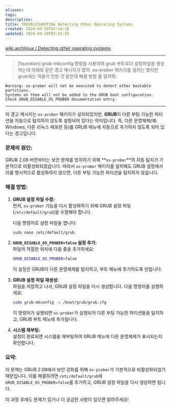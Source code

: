 ```yaml
---
aliases: 
tags: 
description:
title: TROUBLESHOOTING Detecting Other Operating Systems
created: 2024-09-19T02:14:18
updated: 2024-09-19T02:14:59
---
```

[wiki.archlinux / Detecting other operating systems](https://wiki.archlinux.org/title/GRUB#Detecting_other_operating_systems)

---

> [!question] grub-mkconfig 명령을 사용하여 grub 부트로더 설정파일을 생성하는데 아래와 같은 경고 메시지가 떴어. os-prober 패키지를 설치는 했지만 grub에는 적용이 안된 것 같은데 해결 방법 좀 알려줘:

```
Warning: os-prober will not be executed to detect other bootable partitions.
Systems on them will not be added to the GRUB boot configuration.
Check GRUB_DISABLE_OS_PROBER documentation entry.
```

---

이 경고 메시지는 `os-prober` 패키지가 설치되었지만, **GRUB**이 다른 부팅 가능한 파티션을 자동으로 탐지하지 않도록 설정되어 있다는 의미입니다. 즉, 다른 운영체제(예: Windows, 다른 리눅스 배포판 등)를 GRUB 메뉴에 자동으로 추가하지 않도록 되어 있다는 경고입니다.

### 문제의 원인:

GRUB 2.06 버전부터는 보안 문제를 방지하기 위해 **`os-prober`**의 자동 탐지가 기본적으로 비활성화되었습니다. 따라서 `os-prober` 패키지를 설치해도 GRUB 설정에서 이를 명시적으로 활성화하지 않으면, 다른 부팅 가능한 파티션을 탐지하지 않습니다.

### 해결 방법:

1. **GRUB 설정 파일 수정:**  
   먼저, `os-prober` 기능을 다시 활성화하기 위해 GRUB 설정 파일(`/etc/default/grub`)을 수정해야 합니다.

   다음 명령어로 설정 파일을 엽니다:

   ```bash
   sudo nano /etc/default/grub
   ```

2. **`GRUB_DISABLE_OS_PROBER=false` 설정 추가:**  
   파일의 적절한 위치에 다음 줄을 추가하세요:

   ```bash
   GRUB_DISABLE_OS_PROBER=false
   ```

   이 설정은 GRUB이 다른 운영체제를 탐지하고, 부트 메뉴에 추가하도록 만듭니다.

3. **GRUB 설정 파일 재생성:**  
   파일을 저장하고 나서, GRUB 설정 파일을 다시 생성합니다. 다음 명령어를 실행하세요:

   ```bash
   sudo grub-mkconfig -o /boot/grub/grub.cfg
   ```

   이 명령어가 실행되면 `os-prober`가 실행되어 다른 부팅 가능한 파티션들을 탐지하고, GRUB 부트 메뉴에 추가됩니다.

4. **시스템 재부팅:**  
   설정이 완료되면 시스템을 재부팅하여 GRUB 메뉴에 다른 운영체제가 표시되는지 확인합니다.

### 요약:

이 문제는 GRUB 2.06에서 보안 강화를 위해 `os-prober`가 기본적으로 비활성화되었기 때문입니다. 이를 해결하려면 `/etc/default/grub`에 `GRUB_DISABLE_OS_PROBER=false`를 추가하고, GRUB 설정 파일을 다시 생성하면 됩니다.

이 과정 후에도 문제가 있거나 더 궁금한 사항이 있으면 알려주세요!
